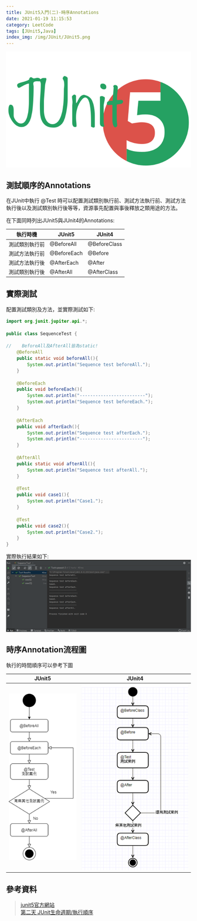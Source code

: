 ```yaml
---
title: JUnit5入門(二)-時序Annotations
date: 2021-01-19 11:15:53
category: LeetCode
tags: [JUnit5,Java]
index_img: /img/JUnit/JUnit5.png
---
```

![](/seawaterfoods/img/JUnit/JUnit5.png)
## 測試順序的Annotations
在JUnit中執行 @Test 時可以配置測試類別執行前、測試方法執行前、測試方法執行後以及測試類別執行後等等，資源事先配置與事後釋放之類用途的方法。
<!-- more -->
在下面同時列出JUnit5與JUnit4的Annotations:    

執行時機|JUnit5|JUnit4
------|-------|-------
測試類別執行前|@BeforeAll|@BeforeClass
測試方法執行前|@BeforeEach|@Before
測試方法執行後|@AfterEach|@After
測試類別執行後|@AfterAll|@AfterClass

## 實際測試
配置測試類別及方法，並實際測試如下:
```java
import org.junit.jupiter.api.*;

public class SequenceTest {
    
//    BeforeAll及AfterAll皆為static!
    @BeforeAll
    public static void beforeAll(){
        System.out.println("Sequence test beforeAll.");
    }

    @BeforeEach
    public void beforeEach(){
        System.out.println("-------------------------");
        System.out.println("Sequence test beforeEach.");
    }

    @AfterEach
    public void afterEach(){
        System.out.println("Sequence test afterEach.");
        System.out.println("------------------------");
    }

    @AfterAll
    public static void afterAll(){
        System.out.println("Sequence test afterAll.");
    }

    @Test
    public void case1(){
        System.out.println("Case1.");
    }

    @Test
    public void case2(){
        System.out.println("Case2.");
    }
}
```

實際執行結果如下:
![](/seawaterfoods/img/JUnit/SequenceTest.png)

## 時序Annotation流程圖
執行的時間順序可以參考下圖

JUnit5|JUnit4
:-----:|:-----:
![](/seawaterfoods/img/JUnit/JUnit5SequenceFlowChart.png)|![](/seawaterfoods/img/JUnit/JUnit4SequenceFlowChart.png)


## 參考資料
>[junit5官方網站](https://junit.org/junit5/docs/current/user-guide/#writing-tests, "junit5")<br/>
[第二天 JUnit生命週期/執行順序](https://ithelp.ithome.com.tw/articles/10192896, "JUnit4-2")<br/>
